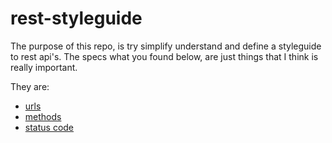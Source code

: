 # rest-styleguide

The purpose of this repo, is try simplify understand and define a styleguide to rest api's. 
The specs what you found below, are just things that I think is really important.

They are:

- [urls]()
- [methods]()
- [status code]()


